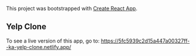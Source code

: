 This project was bootstrapped with [Create React App](https://github.com/facebook/create-react-app).

## Yelp Clone

To see a live version of this app, go to: https://5fc5939c2d15a447a00327ff--ka-yelp-clone.netlify.app/
